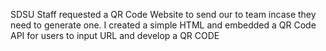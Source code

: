 SDSU Staff requested a QR Code Website to send our to team incase they need to generate one. I created a simple HTML and embedded a QR Code API for users to input URL and develop a QR CODE
